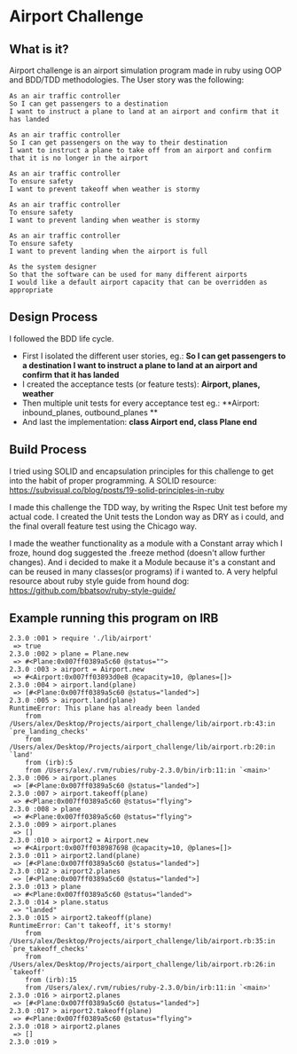 Airport Challenge
=================

What is it?
---------

Airport challenge is an airport simulation program made in ruby using OOP and
BDD/TDD methodologies. The User story was the following:
```
As an air traffic controller
So I can get passengers to a destination
I want to instruct a plane to land at an airport and confirm that it has landed

As an air traffic controller
So I can get passengers on the way to their destination
I want to instruct a plane to take off from an airport and confirm that it is no longer in the airport

As an air traffic controller
To ensure safety
I want to prevent takeoff when weather is stormy

As an air traffic controller
To ensure safety
I want to prevent landing when weather is stormy

As an air traffic controller
To ensure safety
I want to prevent landing when the airport is full

As the system designer
So that the software can be used for many different airports
I would like a default airport capacity that can be overridden as appropriate
```


Design Process
-------

I followed the BDD life cycle.
* First I isolated the different user stories, eg.:
  **So I can get passengers to a destination
  I want to instruct a plane to land at an airport and confirm that it has landed**
* I created the acceptance tests (or feature tests):
  **Airport, planes, weather**
* Then multiple unit tests for every acceptance test eg.:
  **Airport: inbound_planes, outbound_planes **
* And last the implementation:
  **class Airport end, class Plane end**


Build Process
-----

I tried using SOLID and encapsulation principles for this challenge to get into
the habit of proper programming.
A SOLID resource: https://subvisual.co/blog/posts/19-solid-principles-in-ruby

I made this challenge the TDD way, by writing the Rspec Unit test before my
actual code. I created the Unit tests the London way as DRY as i could, and the
final overall feature test using the Chicago way.

I made the weather functionality as a module with a Constant array which I
froze, hound dog suggested the .freeze method (doesn't allow further changes).
And i decided to make it a Module because it's a constant and can be reused in
many classes(or programs) if i wanted to.
A very helpful resource about ruby style guide from hound dog:
https://github.com/bbatsov/ruby-style-guide/


Example running this program on IRB
-----

```
2.3.0 :001 > require './lib/airport'
 => true
2.3.0 :002 > plane = Plane.new
 => #<Plane:0x007ff0389a5c60 @status="">
2.3.0 :003 > airport = Airport.new
 => #<Airport:0x007ff03893d0e8 @capacity=10, @planes=[]>
2.3.0 :004 > airport.land(plane)
 => [#<Plane:0x007ff0389a5c60 @status="landed">]
2.3.0 :005 > airport.land(plane)
RuntimeError: This plane has already been landed
	from /Users/alex/Desktop/Projects/airport_challenge/lib/airport.rb:43:in `pre_landing_checks'
	from /Users/alex/Desktop/Projects/airport_challenge/lib/airport.rb:20:in `land'
	from (irb):5
	from /Users/alex/.rvm/rubies/ruby-2.3.0/bin/irb:11:in `<main>'
2.3.0 :006 > airport.planes
 => [#<Plane:0x007ff0389a5c60 @status="landed">]
2.3.0 :007 > airport.takeoff(plane)
 => #<Plane:0x007ff0389a5c60 @status="flying">
2.3.0 :008 > plane
 => #<Plane:0x007ff0389a5c60 @status="flying">
2.3.0 :009 > airport.planes
 => []
2.3.0 :010 > airport2 = Airport.new
 => #<Airport:0x007ff038987698 @capacity=10, @planes=[]>
2.3.0 :011 > airport2.land(plane)
 => [#<Plane:0x007ff0389a5c60 @status="landed">]
2.3.0 :012 > airport2.planes
 => [#<Plane:0x007ff0389a5c60 @status="landed">]
2.3.0 :013 > plane
 => #<Plane:0x007ff0389a5c60 @status="landed">
2.3.0 :014 > plane.status
 => "landed"
2.3.0 :015 > airport2.takeoff(plane)
RuntimeError: Can't takeoff, it's stormy!
	from /Users/alex/Desktop/Projects/airport_challenge/lib/airport.rb:35:in `pre_takeoff_checks'
	from /Users/alex/Desktop/Projects/airport_challenge/lib/airport.rb:26:in `takeoff'
	from (irb):15
	from /Users/alex/.rvm/rubies/ruby-2.3.0/bin/irb:11:in `<main>'
2.3.0 :016 > airport2.planes
 => [#<Plane:0x007ff0389a5c60 @status="landed">]
2.3.0 :017 > airport2.takeoff(plane)
 => #<Plane:0x007ff0389a5c60 @status="flying">
2.3.0 :018 > airport2.planes
 => []
2.3.0 :019 >
```
